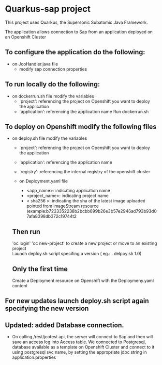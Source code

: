 # Quarkus-sap project

This project uses Quarkus, the Supersonic Subatomic Java Framework.

The application allows connection to Sap from an application deployed on an Openshift Cluster



## To configure the application do the following:

- on JcoHandler.java file
    - modify sap connection properties 

## To run locally do the following:
- on dockerrun.sh file modify the variables
    - 'project': referencing the project on Openshift you want to deploy the application
    - 'application': referencing the application name
Run dockerrun.sh

## To deploy on Openshift modify the following files
- on deploy.sh file modify the variables
    - 'project': referencing the project on Openshift you want to deploy the application
    - 'application': referencing the application name
    - 'registry': referencing the internal registry of the openshift cluster 
   
    - on Deployment.yaml file
        - <app_name>: indicating application name
        - <project_name>: indicating project name
        - < sha256 >: indicating the sha of the latest image uploaded pointed from imageStream resource
            (example:b7233352238b2bcbb699b26e3b57e2946ad793b93d07afa8398db372c19744t2
       
    ## Then run
    'oc login' 
    'oc new-project' to create a new project or move to an existing project  
    Launch deploy.sh script specifing a version ( eg.: . delpoy.sh 1.0)

    ## Only the first time
    Create a Deployment resource on Openshift with the Deploymeny.yaml content

## For new updates launch deploy.sh script again specifying the new version

## Updated: added Database connection.
- On calling /rest/jcotest api, the server will connect to Sap and then will save an access log into Access table.
  We connected to Postgresql, database available as a template on Openshift Cluster and connect to it using postgresql svc name, by setting the appropriate jdbc string in application.properties

